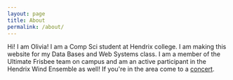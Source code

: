 ```yaml
---
layout: page
title: About
permalink: /about/
---
```


Hi! I am Olivia! I am a Comp Sci student at Hendrix college. I am making this website for my Data Bases and Web Systems class. I am a member of the Ultimate Frisbee team on campus and am an active participant in the Hendrix Wind Ensemble as well! If you're in the area come to a [concert][schedule]. 

[schedule]:https://www.hendrix.edu/music/music.aspx?id=2045
